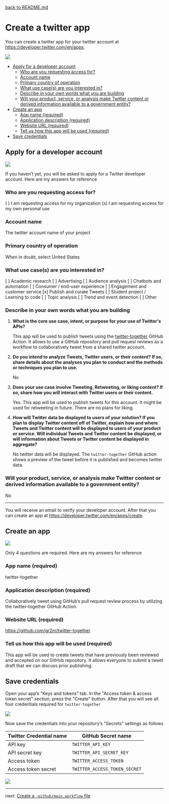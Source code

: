 [back to README.md](../#setup)

# Create a twitter app

You can create a twitter app for your twitter account at https://developer.twitter.com/en/apps.

[![](twitter-01-create-an-app.png)](https://developer.twitter.com/en/apps)

<!-- toc -->

- [Apply for a developer account](#apply-for-a-developer-account)
  * [Who are you requesting access for?](#who-are-you-requesting-access-for)
  * [Account name](#account-name)
  * [Primary country of operation](#primary-country-of-operation)
  * [What use case(s) are you interested in?](#what-use-cases-are-you-interested-in)
  * [Describe in your own words what you are building](#describe-in-your-own-words-what-you-are-building)
  * [Will your product, service, or analysis make Twitter content or derived information available to a government entity?](#will-your-product-service-or-analysis-make-twitter-content-or-derived-information-available-to-a-government-entity)
- [Create an app](#create-an-app)
  * [App name (required)](#app-name-required)
  * [Application description (required)](#application-description-required)
  * [Website URL (required)](#website-url-required)
  * [Tell us how this app will be used (required)](#tell-us-how-this-app-will-be-used-required)
- [Save credentials](#save-credentials)

<!-- tocstop -->

## Apply for a developer account

![](twitter-02-sign-up-for-developer-account.png)

If you haven’t yet, you will be asked to apply for a Twitter developer account. Here are my answers for reference

### Who are you requesting access for?

( ) I am requesting access for my organization
(x) I am requesting access for my own personal use

### Account name

The twitter account name of your project

### Primary country of operation

When in doubt, select United States

### What use case(s) are you interested in?

[ ] Academic research
[ ] Advertising
[ ] Audience analysis
[ ] Chatbots and automation
[ ] Consumer / end-user experience
[ ] Engagement and customer service
[x] Publish and curate Tweets
[ ] Student project / Learning to code
[ ] Topic analysis
[ ] Trend and event detection
[ ] Other

### Describe in your own words what you are building

1. **What is the core use case, intent, or purpose for your use of Twitter's APIs?**

	 This app will be used to publish tweets using the [twitter-together](https://github.com/gr2m/twitter-together/) GitHub Action. It allows to use a GitHub repository and pull request reviews as a workflow to collaboratively tweet from a shared twitter account.

2. **Do you intend to analyze Tweets, Twitter users, or their content? If so, share details about the analyses you plan to conduct and the methods or techniques you plan to use.**

   No

3. **Does your use case involve Tweeting, Retweeting, or liking content? If so, share how you will interact with Twitter users or their content.**

   Yes. This app will be used to publish tweets for this account. It might be used for retweeting in future. There are no plans for liking.
   
4. **How will Twitter data be displayed to users of your solution? If you plan to display Twitter content off of Twitter, explain how and where Tweets and Twitter content will be displayed to users of your product or service. Will individual Tweets and Twitter content be displayed, or will information about Tweets or Twitter content be displayed in aggregate?**

   No twitter data will be displayed. The `twitter-together` GitHub action shows a preview of the tweet before it is published and becomes twitter data.
   
### Will your product, service, or analysis make Twitter content or derived information available to a government entity?
   
No

---

You will receive an email to verify your developer account. After that you can create an app at https://developer.twitter.com/en/apps/create.

## Create an app

![](twitter-03-create-app.png)

Only 4 questions are required. Here are my answers for reference

### App name (required)

twitter-together

### Application description (required)

Collaboratively tweet using GitHub’s pull request review process by utilizing the twitter-together GitHub Action.

### Website URL (required)

https://github.com/gr2m/twitter-together

### Tell us how this app will be used (required)

This app will be used to create tweets that have previously been reviewed and accepted on our GitHub repository. It allows everyone to submit a tweet draft that we can discuss prior publishing.

## Save credentials

Open your app’s "Keys and tokens" tab. In the "Access token & access token secret" section, press the "Create" button. After that you will see all four credentials required for `twitter-together`

![](twitter-04-keys-and-tokens.png)

Now save the credentials into your repository’s "Secrets" settings as follows

| Twitter Credential name | GitHub Secret name |
| - | - |
| API key | `TWITTER_API_KEY` |
| API secret key | `TWITTER_API_SECRET_KEY` |
| Access token | `TWITTER_ACCESS_TOKEN` |
| Access token secret | `TWITTER_ACCESS_TOKEN_SECRET` |

![](twitter-05-repository-secrets.png)

---

next: [Create a `.github/main.workflow` file](02-create-main.workflow.md)